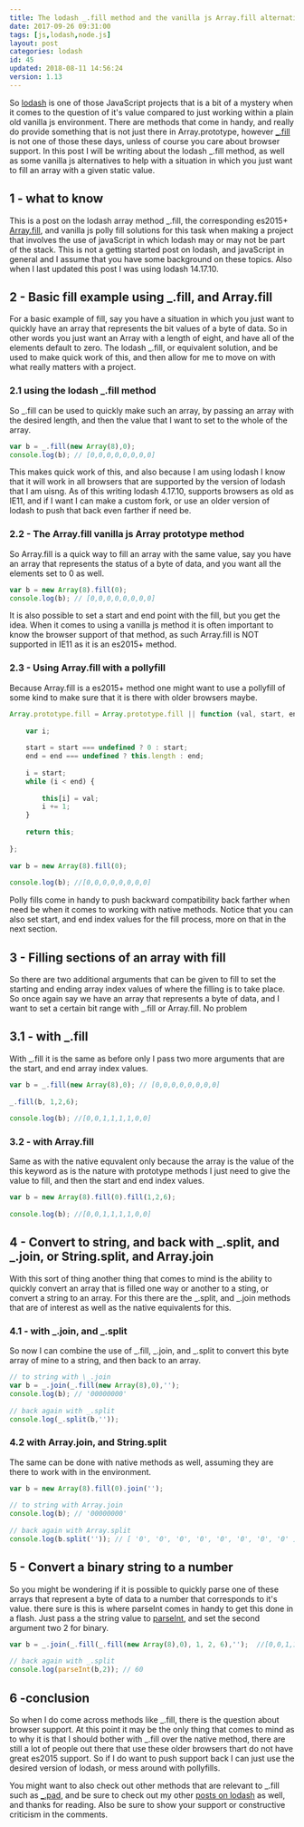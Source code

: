 ```yaml
---
title: The lodash _.fill method and the vanilla js Array.fill alternative
date: 2017-09-26 09:31:00
tags: [js,lodash,node.js]
layout: post
categories: lodash
id: 45
updated: 2018-08-11 14:56:24
version: 1.13
---
```


So [lodash](https://lodash.com/) is one of those JavaScript projects that is a bit of a mystery when it comes to the question of it's value compared to just working within a plain old vanilla js environment. There are methods that come in handy, and really do provide something that is not just there in Array.prototype, however [\_.fill](https://lodash.com/docs/4.17.10#fill) is not one of those these days, unless of course you care about browser support. In this post I will be writing about the lodash \_.fill method, as well as some vanilla js alternatives to help with a situation in which you just want to fill an array with a given static value.

<!-- more -->

## 1 - what to know

This is a post on the lodash array method \_.fill, the corresponding es2015+ [Array.fill](https://developer.mozilla.org/en-US/docs/Web/JavaScript/Reference/Global_Objects/Array/fill), and vanilla js polly fill solutions for this task when making a project that involves the use of javaScript in which lodash may or may not be part of the stack. This is not a getting started post on lodash, and javaScript in general and I assume that you have some background on these topics. Also when I last updated this post I was using lodash 14.17.10.

## 2 - Basic fill example using \_.fill, and Array.fill

For a basic example of fill, say you have a situation in which you just want to quickly have an array that represents the bit values of a byte of data. So in other words you just want an Array with a length of eight, and have all of the elements default to zero. The lodash \_.fill, or equivalent solution, and be used to make quick work of this, and then allow for me to move on with what really matters with a project.

### 2.1 using the lodash _.fill method

So \_.fill can be used to quickly make such an array, by passing an array with the desired length, and then the value that I want to set to the whole of the array.

```js
var b = _.fill(new Array(8),0);
console.log(b); // [0,0,0,0,0,0,0,0]
```

This makes quick work of this, and also because I am using lodash I know that it will work in all browsers that are supported by the version of lodash that I am uisng. As of this writing lodash 4.17.10, supports browsers as old as IE11, and if I want I can make a custom fork, or use an older version of lodash to push that back even farther if need be.

### 2.2 - The Array.fill vanilla js Array prototype method

So Array.fill is a quick way to fill an array with the same value, say you have an array that represents the status of a byte of data, and you want all the elements set to 0 as well.

```js
var b = new Array(8).fill(0);
console.log(b); // [0,0,0,0,0,0,0,0]
```

It is also possible to set a start and end point with the fill, but you get the idea. When it comes to using a vanilla js method it is often important to know the browser support of that method, as such Array.fill is NOT supported in IE11 as it is an es2015+ method.

### 2.3 - Using Array.fill with a pollyfill

Because Array.fill is a es2015+ method one might want to use a pollyfill of some kind to make sure that it is there with older browsers maybe.

```js
Array.prototype.fill = Array.prototype.fill || function (val, start, end) {
 
    var i;
 
    start = start === undefined ? 0 : start;
    end = end === undefined ? this.length : end;
 
    i = start;
    while (i < end) {
 
        this[i] = val;
        i += 1;
    }
 
    return this;
 
};
 
var b = new Array(8).fill(0);
 
console.log(b); //[0,0,0,0,0,0,0,0]
```

Polly fills come in handy to push backward compatibility back farther when need be when it comes to working with native methods. Notice that you can also set start, and end index values for the fill process, more on that in the next section.

## 3 - Filling sections of an array with fill

So there are two additional arguments that can be given to fill to set the starting and ending array index values of where the filling is to take place. So once again say we have an array that represents a byte of data, and I want to set a certain bit range with \_.fill or Array.fill. No problem

## 3.1 - with \_.fill

With \_.fill it is the same as before only I pass two more arguments that are the start, and end array index values.

```js
var b = _.fill(new Array(8),0); // [0,0,0,0,0,0,0,0]
 
_.fill(b, 1,2,6);
 
console.log(b); //[0,0,1,1,1,1,0,0]
```

### 3.2 - with Array.fill

Same as with the native equvalent only because the array is the value of the this keyword as is the nature with prototype methods I just need to give the value to fill, and then the start and end index values.

```js
var b = new Array(8).fill(0).fill(1,2,6);
 
console.log(b); //[0,0,1,1,1,1,0,0]
```

## 4 - Convert to string, and back with \_.split, and \_.join, or String.split, and Array.join

With this sort of thing another thing that comes to mind is the ability to quickly convert an array that is filled one way or another to a sting, or convert a string to an array. For this there are the \_.split, and \_.join methods that are of interest as well as the native equivalents for this.

### 4.1 - with \_.join, and \_.split

So now I can combine the use of \_.fill, \_.join, and _.split to convert this byte array of mine to a string, and then back to an array.

```js
// to string with \_.join
var b = _.join(_.fill(new Array(8),0),'');
console.log(b); // '00000000'
 
// back again with _.split
console.log(_.split(b,''));
```

### 4.2 with Array.join, and String.split

The same can be done with native methods as well, assuming they are there to work with in the environment.

```js
var b = new Array(8).fill(0).join('');
 
// to string with Array.join
console.log(b); // '00000000'
 
// back again with Array.split
console.log(b.split('')); // [ '0', '0', '0', '0', '0', '0', '0', '0' ]
```

## 5 - Convert a binary string to a number

So you might be wondering if it is possible to quickly parse one of these arrays that represent a byte of data to a number that corresponds to it's value. there sure is this is where parseInt comes in handy to get this done in a flash. Just pass a the string value to [parseInt](https://developer.mozilla.org/en-US/docs/Web/JavaScript/Reference/Global_Objects/Array/fill), and set the second argument two 2 for binary.

```js
var b = _.join(_.fill(_.fill(new Array(8),0), 1, 2, 6),'');  //[0,0,1,1,1,1,0,0]
 
// back again with _.split
console.log(parseInt(b,2)); // 60
```

## 6 -conclusion

So when I do come across methods like \_.fill, there is the question about browser support. At this point it may be the only thing that comes to mind as to why it is that I should bother with \_.fill over the native method, there are still a lot of people out there that use these older browsers thart do not have great es2015 support. So if I do want to push support back I can just use the desired version of lodash, or mess around with pollyfills.

You might want to also check out other methods that are relevant to \_.fill such as [\_.pad](/2018/08/03/lodash_padding/), and be sure to check out my other [posts on lodash](/categories/lodash/) as well, and thanks for reading. Also be sure to show your support or constructive criticism in the comments.